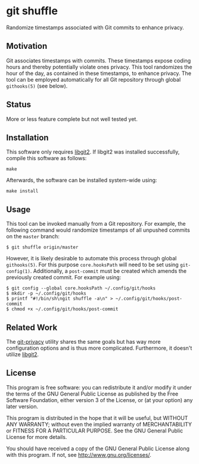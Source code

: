 # git shuffle

Randomize timestamps associated with Git commits to enhance privacy.

## Motivation

Git associates timestamps with commits. These timestamps expose coding
hours and thereby potentially violate ones privacy. This tool randomizes
the hour of the day, as contained in these timestamps, to enhance
privacy. The tool can be employed automatically for all Git repository
through global `githooks(5)` (see below).

## Status

More or less feature complete but not well tested yet.

## Installation

This software only requires [libgit2][libgit2 website]. If libgit2 was
installed successfully, compile this software as follows:

	make

Afterwards, the software can be installed system-wide using:

	make install

## Usage

This tool can be invoked manually from a Git repository. For example,
the following command would randomize timestamps of all unpushed
commits on the `master` branch:

	$ git shuffle origin/master

However, it is likely desirable to automate this process through global
`githooks(5)`. For this purpose `core.hooksPath` will need to be set
using `git-config(1)`. Additionally, a `post-commit` must be created
which amends the previously created commit. For example using:

	$ git config --global core.hooksPath ~/.config/git/hooks
	$ mkdir -p ~/.config/git/hooks
	$ printf "#!/bin/sh\ngit shuffle -a\n" > ~/.config/git/hooks/post-commit
	$ chmod +x ~/.config/git/hooks/post-commit

## Related Work

The [git-privacy][git-privacy repo] utility shares the same goals but
has way more configuration options and is thus more complicated.
Furthermore, it doesn't utilize [libgit2][libgit2 website].

## License

This program is free software: you can redistribute it and/or modify it
under the terms of the GNU General Public License as published by the
Free Software Foundation, either version 3 of the License, or (at your
option) any later version.

This program is distributed in the hope that it will be useful, but
WITHOUT ANY WARRANTY; without even the implied warranty of
MERCHANTABILITY or FITNESS FOR A PARTICULAR PURPOSE. See the GNU General
Public License for more details.

You should have received a copy of the GNU General Public License along
with this program. If not, see <http://www.gnu.org/licenses/>.

[libgit2 website]: https://libgit2.org/
[git-privacy repo]: https://github.com/EMPRI-DEVOPS/git-privacy

